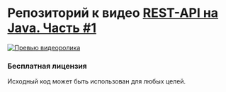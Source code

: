 # Репозиторий к видео [REST-API на Java. Часть #1](https://youtu.be/Buf0gaqXOjo)

[![Превью видеоролика](http://lid.tv/images/video/preview/video-2-preview.png)](https://youtu.be/Buf0gaqXOjo)

### Бесплатная лицензия
Исходный код может быть использован для любых целей.
